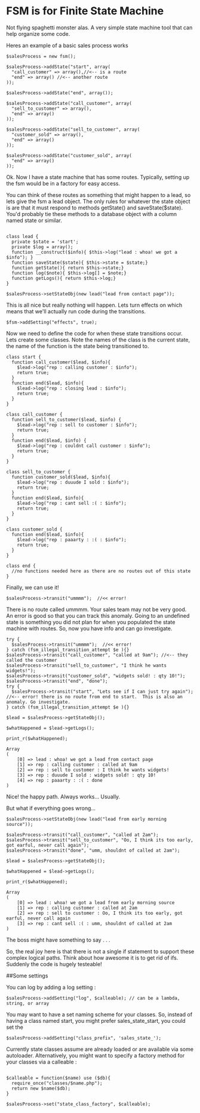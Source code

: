 # FSM is for Finite State Machine
Not flying spaghetti monster alas. A very simple state machine tool that can help organize some code.

Heres an example of a basic sales process works
```
$salesProcess = new fsm();

$salesProcess->addState("start", array(
  "call_customer" => array(),//<-- is a route
  "end" => array() //<-- another route
));

$salesProcess->addState("end", array());

$salesProcess->addState("call_customer", array(
  "sell_to_customer" => array(),
  "end" => array()
));

$salesProcess->addState("sell_to_customer", array(
  "customer_sold" => array(),
  "end" => array()
));

$salesProcess->addState("customer_sold", array(
  "end" => array()
));
```  
Ok. Now I have a state machine that has some routes. Typically, setting up the fsm would be in a factory for easy access.

You can think of these routes as something that might happen to a lead, so lets give the fsm a lead object.  The only rules for whatever the state object is are that it must respond to methods getState() and saveState($state).  You'd probably tie these methods to a database object with a column named state or similar.
```

class lead {
  private $state = 'start';
  private $log = array();
  function __construct($info){ $this->log("lead : whoa! we got a $info"); }
  function saveState($state){ $this->state = $state;}
  function getState(){ return $this->state;}
  function log($note){ $this->log[] = $note;}
  function getLogs(){ return $this->log;}
}

$salesProcess->setStateObj(new lead("lead from contact page"));
```
This is all nice but really nothing will happen. Lets turn effects on which means that we'll actually run code during the transitions.
```
$fsm->addSetting("effects", true);
```
Now we need to define the code for when these state transitions occur. Lets create some classes. Note the names of the class is the current state, the name of the function is the state being transitioned to.
```
class start {
  function call_customer($lead, $info){
    $lead->log("rep : calling customer : $info");
    return true;
  }
  function end($lead, $info){
    $lead->log("rep : closing lead : $info");
    return true;
  }
}

class call_customer {
  function sell_to_customer($lead, $info) {
    $lead->log("rep : sell to customer : $info");
    return true;
  }
  function end($lead, $info) {
    $lead->log("rep : couldnt call customer : $info");
    return true;
  }
}

class sell_to_customer {
  function customer_sold($lead, $info){
    $lead->log("rep : duuude I sold : $info");
    return true;
  }
  function end($lead, $info){
    $lead->log("rep : cant sell :( : $info");
    return true;
  }
}

class customer_sold {
  function end($lead, $info){
    $lead->log("rep : paaarty : :( : $info");
    return true;
  }
}

class end {
  //no functions needed here as there are no routes out of this state
}

```

Finally, we can use it!
```
$salesProcess->transit("ummmm");  //<< error!
```
There is no route called ummmm. Your sales team may not be very good. An error is good so that you can track this anomaly. Going to an undefined state is something you did not plan for when you populated the state machine with routes.  So, now you have info and can go investigate.
```
try {
  $salesProcess->transit("ummmm");  //<< error!
} catch (fsm_illegal_transition_attempt $e ){}
$salesProcess->transit("call_customer", "called at 9am"); //<-- they called the customer
$salesProcess->transit("sell_to_customer", "I think he wants widgets!");
$salesProcess->transit("customer_sold", "widgets sold! : qty 10!");
$salesProcess->transit("end", "done"); 
try {
  $salesProcess->transit("start", "Lets see if I can just try again"); //<-- error! there is no route from end to start.  This is also an anomaly. Go investigate.
} catch (fsm_illegal_transition_attempt $e ){}

$lead = $salesProcess->getStateObj();

$whatHappened = $lead->getLogs();

print_r($whatHappened);

Array
(
    [0] => lead : whoa! we got a lead from contact page
    [1] => rep : calling customer : called at 9am
    [2] => rep : sell to customer : I think he wants widgets!
    [3] => rep : duuude I sold : widgets sold! : qty 10!
    [4] => rep : paaarty : :( : done
)
```
Nice! the happy path. Always works... Usually.

But what if everything goes wrong...
```
$salesProcess->setStateObj(new lead("lead from early morning source"));

$salesProcess->transit("call_customer", "called at 2am");
$salesProcess->transit("sell_to_customer", "Oo, I think its too early, got earful, never call again");
$salesProcess->transit("done", "umm, shouldnt of called at 2am");

$lead = $salesProcess->getStateObj();

$whatHappened = $lead->getLogs();

print_r($whatHappened);

Array
(
    [0] => lead : whoa! we got a lead from early morning source
    [1] => rep : calling customer : called at 2am
    [2] => rep : sell to customer : Oo, I think its too early, got earful, never call again
    [3] => rep : cant sell :( : umm, shouldnt of called at 2am
)
```
The boss might have something to say . . .

So, the real joy here is that there is not a single if statement to support these complex logical paths. Think about how awesome it is to get rid of ifs. Suddenly the code is hugely testeable!

##Some settings

You can log by adding a log setting :
```
$salesProcess->addSetting("log", $calleable); // can be a lambda, string, or array
```

You may want to have a set naming scheme for your classes. So, instead of having a class named start, you might prefer sales_state_start, you could set the
```
$salesProcess->addSetting("class_prefix", 'sales_state_');
```
Currently state classes assume are already loaded or are available via some autoloader. Alternatively, you might want to specify a factory method for your classes via a calleable :
```

$calleable = function($name) use ($db){
  require_once("classes/$name.php");
  return new $name($db);
}

$salesProcess->set("state_class_factory", $calleable);
```
